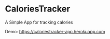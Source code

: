 # CaloriesTracker
A Simple App for tracking calories

Demo: https://caloriestracker-app.herokuapp.com
